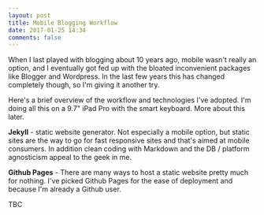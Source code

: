 ```yaml
---
layout: post
title: Mobile Blogging Workflow
date: 2017-01-25 14:34
comments: false
---
```

When I last played with blogging about 10 years ago, mobile wasn't really an option, and I eventually got fed up with the bloated inconvenient packages like Blogger and Wordpress. In the last few years this has changed completely though, so I'm giving it another try.

Here's a brief overview of the workflow and technologies I've adopted. I'm doing all this on a 9.7" iPad Pro with the smart keyboard. More about this later.

**Jekyll** - static website generator. Not especially a mobile option, but static sites are the way to go for fast responsive sites and that's aimed at mobile consumers. In addition clean coding with Markdown and the DB / platform agnosticism appeal to the geek in me.

**Github Pages** - There are many ways to host a static website pretty much for nothing. I've picked Github Pages for the ease of deployment and because I'm already a Github user.

TBC